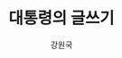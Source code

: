 ---
title: 대통령의 글쓰기
author: 강원국 
category: book
coverUrl: http://image.kyobobook.co.kr/images/book/large/959/l9788994612959.jpg
---